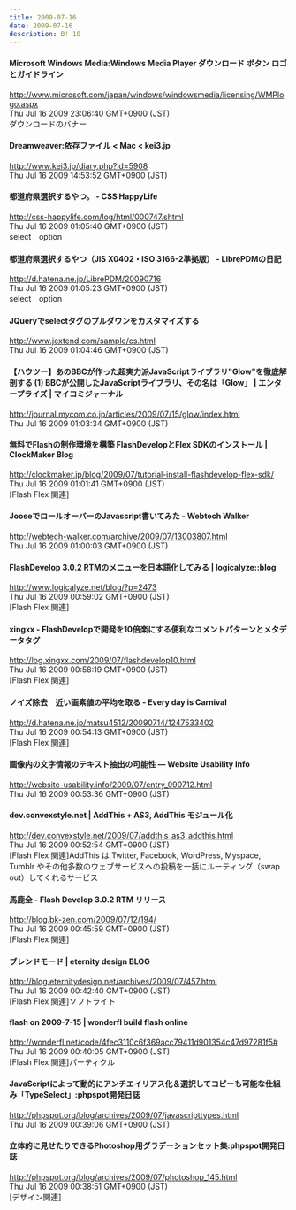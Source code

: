 ```yaml
---
title: 2009-07-16
date: 2009-07-16
description: B! 18
---
```


#### Microsoft Windows Media:Windows Media Player ダウンロード ボタン ロゴとガイドライン
http://www.microsoft.com/japan/windows/windowsmedia/licensing/WMPlogo.aspx<br>
Thu Jul 16 2009 23:06:40 GMT+0900 (JST)<br>
ダウンロードのバナー


#### Dreamweaver:依存ファイル < Mac < kei3.jp
http://www.kei3.jp/diary.php?id=5908<br>
Thu Jul 16 2009 14:53:52 GMT+0900 (JST)<br>


#### 都道府県選択するやつ。 - CSS HappyLife
http://css-happylife.com/log/html/000747.shtml<br>
Thu Jul 16 2009 01:05:40 GMT+0900 (JST)<br>
select　option


#### 都道府県選択するやつ（JIS X0402・ISO 3166-2準拠版） - LibrePDMの日記
http://d.hatena.ne.jp/LibrePDM/20090716<br>
Thu Jul 16 2009 01:05:23 GMT+0900 (JST)<br>
select　option


#### JQueryでselectタグのプルダウンをカスタマイズする
http://www.jextend.com/sample/cs.html<br>
Thu Jul 16 2009 01:04:46 GMT+0900 (JST)<br>


#### 【ハウツー】あのBBCが作った超実力派JavaScriptライブラリ"Glow"を徹底解剖する (1) BBCが公開したJavaScriptライブラリ、その名は「Glow」 | エンタープライズ | マイコミジャーナル
http://journal.mycom.co.jp/articles/2009/07/15/glow/index.html<br>
Thu Jul 16 2009 01:03:34 GMT+0900 (JST)<br>


####   無料でFlashの制作環境を構築 FlashDevelopとFlex SDKのインストール  | ClockMaker Blog
http://clockmaker.jp/blog/2009/07/tutorial-install-flashdevelop-flex-sdk/<br>
Thu Jul 16 2009 01:01:41 GMT+0900 (JST)<br>
[Flash Flex 関連]


#### JooseでロールオーバーのJavascript書いてみた - Webtech Walker
http://webtech-walker.com/archive/2009/07/13003807.html<br>
Thu Jul 16 2009 01:00:03 GMT+0900 (JST)<br>


#### FlashDevelop 3.0.2 RTMのメニューを日本語化してみる | logicalyze::blog
http://www.logicalyze.net/blog/?p=2473<br>
Thu Jul 16 2009 00:59:02 GMT+0900 (JST)<br>
[Flash Flex 関連]


#### xingxx - FlashDevelopで開発を10倍楽にする便利なコメントパターンとメタデータタグ
http://log.xingxx.com/2009/07/flashdevelop10.html<br>
Thu Jul 16 2009 00:58:19 GMT+0900 (JST)<br>
[Flash Flex 関連]


#### ノイズ除去　近い画素値の平均を取る - Every day is Carnival
http://d.hatena.ne.jp/matsu4512/20090714/1247533402<br>
Thu Jul 16 2009 00:54:13 GMT+0900 (JST)<br>
[Flash Flex 関連]


#### 画像内の文字情報のテキスト抽出の可能性 — Website Usability Info
http://website-usability.info/2009/07/entry_090712.html<br>
Thu Jul 16 2009 00:53:36 GMT+0900 (JST)<br>


#### dev.convexstyle.net | AddThis + AS3, AddThis モジュール化
http://dev.convexstyle.net/2009/07/addthis_as3_addthis.html<br>
Thu Jul 16 2009 00:52:54 GMT+0900 (JST)<br>
[Flash Flex 関連]AddThis は Twitter, Facebook, WordPress, Myspace, Tumblr やその他多数のウェブサービスへの投稿を一括にルーティング（swap out）してくれるサービス


#### 馬鹿全 - Flash Develop 3.0.2 RTM リリース
http://blog.bk-zen.com/2009/07/12/194/<br>
Thu Jul 16 2009 00:45:59 GMT+0900 (JST)<br>
[Flash Flex 関連]


#### ブレンドモード | eternity design BLOG
http://blog.eternitydesign.net/archives/2009/07/457.html<br>
Thu Jul 16 2009 00:42:40 GMT+0900 (JST)<br>
[Flash Flex 関連]ソフトライト


#### flash on 2009-7-15 | wonderfl build flash online
http://wonderfl.net/code/4fec3110c6f369acc79411d901354c47d97281f5#<br>
Thu Jul 16 2009 00:40:05 GMT+0900 (JST)<br>
[Flash Flex 関連]パーティクル


#### JavaScriptによって動的にアンチエイリアス化＆選択してコピーも可能な仕組み「TypeSelect」:phpspot開発日誌
http://phpspot.org/blog/archives/2009/07/javascripttypes.html<br>
Thu Jul 16 2009 00:39:06 GMT+0900 (JST)<br>


#### 立体的に見せたりできるPhotoshop用グラデーションセット集:phpspot開発日誌
http://phpspot.org/blog/archives/2009/07/photoshop_145.html<br>
Thu Jul 16 2009 00:38:51 GMT+0900 (JST)<br>
[デザイン関連]


